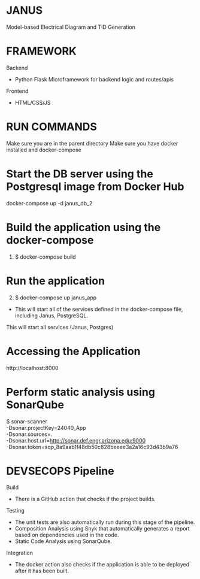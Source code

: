 # JANUS
Model-based Electrical Diagram and TID Generation

# FRAMEWORK
Backend
- Python Flask Microframework for backend logic and routes/apis

Frontend
- HTML/CSS/JS

# RUN COMMANDS
Make sure you are in the parent directory
Make sure you have docker installed and docker-compose


# Start the DB server using the Postgresql image from Docker Hub
docker-compose up -d janus_db_2


# Build the application using the docker-compose
1. $ docker-compose build   


#  Run the application 
2. $ docker-compose up janus_app
- This will start all of the services defined in the docker-compose file, including Janus, PostgreSQL. 

This will start all services (Janus, Postgres)


#  Accessing the Application
http://localhost:8000


# Perform static analysis using SonarQube
$ sonar-scanner \
  -Dsonar.projectKey=24040_App \
  -Dsonar.sources=. \
  -Dsonar.host.url=http://sonar.def.engr.arizona.edu:9000 \
  -Dsonar.token=sqp_8a9aab1f48db50c828beeee3a2a16c93d43b9a76

# DEVSECOPS Pipeline
Build 
- There is a GitHub action that checks if the project builds.

Testing
- The unit tests are also automatically run during this stage of the pipeline.
- Composition Analysis using Snyk that automatically generates a report based on dependencies used in the code.
- Static Code Analysis  using SonarQube. 

Integration
- The docker action also checks if the application is able to be deployed after it has been built.


